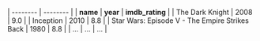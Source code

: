 | -------- | -------- |
| **name** | **year** | **imdb_rating** |
| The Dark Knight | 2008 | 9.0 |
| Inception | 2010 | 8.8 |
| Star Wars: Episode V - The Empire Strikes Back | 1980 | 8.8 |
| ... | ... | ... |
